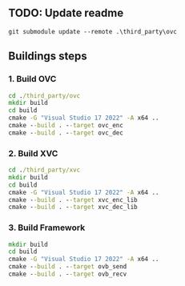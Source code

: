 ## TODO: Update readme

`git submodule update --remote .\third_party\ovc`

## Buildings steps
### 1. Build OVC
```cmd
cd ./third_party/ovc
mkdir build
cd build
cmake -G "Visual Studio 17 2022" -A x64 ..
cmake --build . --target ovc_enc
cmake --build . --target ovc_dec
```

### 2. Build XVC
```cmd
cd ./third_party/xvc
mkdir build
cd build
cmake -G "Visual Studio 17 2022" -A x64 ..
cmake --build . --target xvc_enc_lib
cmake --build . --target xvc_dec_lib
```


### 3. Build Framework
```cmd
mkdir build 
cd build
cmake -G "Visual Studio 17 2022" -A x64 ..
cmake --build . --target ovb_send
cmake --build . --target ovb_recv